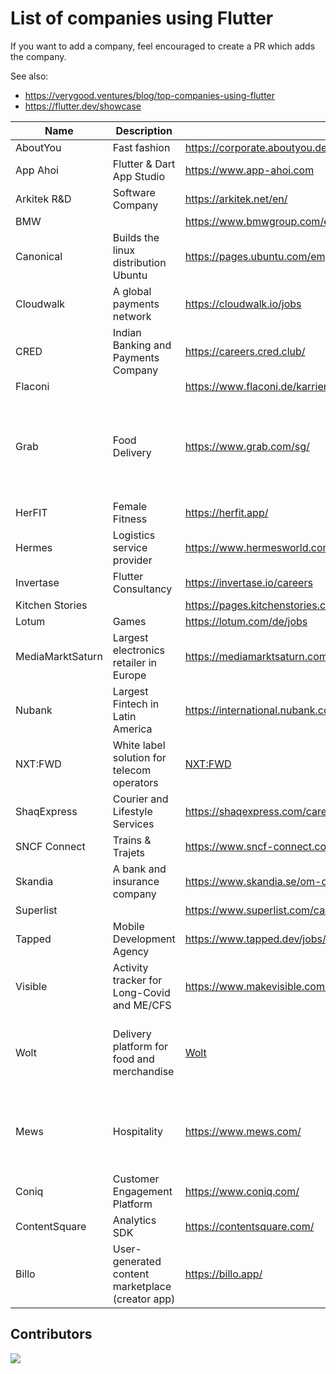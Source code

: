 # List of companies using Flutter

If you want to add a company, feel encouraged to create a PR which adds the company.

See also:

- https://verygood.ventures/blog/top-companies-using-flutter
- https://flutter.dev/showcase

| Name             | Description                                      | Link                                                                                | Country                                                                           |
| ---------------- | ------------------------------------------------ | ----------------------------------------------------------------------------------- | --------------------------------------------------------------------------------- |
| AboutYou         | Fast fashion                                     | https://corporate.aboutyou.de/en/career                                             | Germany                                                                           |
| App Ahoi         | Flutter & Dart App Studio                        | https://www.app-ahoi.com                                                            | Germany                                                                           |
| Arkitek R&D      | Software Company                                 | https://arkitek.net/en/                                                             | Turkey                                                                            |
| BMW              |                                                  | https://www.bmwgroup.com/en/careers.html                                            | Germany                                                                           |
| Canonical        | Builds the linux distribution Ubuntu             | https://pages.ubuntu.com/employee_engagement_campaign.html                          | Worldwide                                                                         |
| Cloudwalk        | A global payments network                        | https://cloudwalk.io/jobs                                                           | Brazil                                                                            |
| CRED             | Indian Banking and Payments Company              | https://careers.cred.club/                                                          | India                                                                             |
| Flaconi          |                                                  | https://www.flaconi.de/karriere/                                                    | Germany                                                                           |
| Grab             | Food Delivery                                    | https://www.grab.com/sg/                                                            | Singapore, Malaysia, Indonesia, Thailand, Vietnam, Philippines, Cambodia, Myanmar |
| HerFIT           | Female Fitness                                   | https://herfit.app/                                                                 | Taiwan                                                                            |
| Hermes           | Logistics service provider                       | https://www.hermesworld.com/de/karriere/karriere-uebersicht/                        | Germany                                                                           |
| Invertase        | Flutter Consultancy                              | https://invertase.io/careers                                                        | Worldwide                                                                         |
| Kitchen Stories  |                                                  | https://pages.kitchenstories.com/de/career                                          | Germany                                                                           |
| Lotum            | Games                                            | https://lotum.com/de/jobs                                                           | Germany                                                                           |
| MediaMarktSaturn | Largest electronics retailer in Europe           | https://mediamarktsaturn.com/                                                       | Germany, Spain                                                                    |
| Nubank           | Largest Fintech in Latin America                 | https://international.nubank.com.br/careers/                                        | Brazil, Germany, Mexico, Colombia                                                 |
| NXT:FWD          | White label solution for telecom operators       | [NXT:FWD](https://www.nxtfwd.com/)                                                  |                                                                                   |
| ShaqExpress      | Courier and Lifestyle Services                   | https://shaqexpress.com/careers                                                     | Ghana                                                                             |
| SNCF Connect     | Trains & Trajets                                 | https://www.sncf-connect.com/                                                       | France                                                                            |
| Skandia          | A bank and insurance company                     | https://www.skandia.se/om-oss/jobba-hos-oss/                                        | Sweden                                                                            |
| Superlist        |                                                  | https://www.superlist.com/careers                                                   | Germany                                                                           |
| Tapped           | Mobile Development Agency                        | https://www.tapped.dev/jobs/                                                        | Germany                                                                           |
| Visible          | Activity tracker for Long-Covid and ME/CFS       | https://www.makevisible.com/                                                        | United States, United Kingdom                                                     |
| Wolt             | Delivery platform for food and merchandise       | [Wolt](https://careers.wolt.com/en/blog/tech/scaling-our-merchant-app-with-flutter) | Germany, Finland, Sweden, Denmark, Estonia, Israel                                |
| Mews             | Hospitality                                      | https://www.mews.com/                                                               | UK, Spain, Czech Republic, Germany, Croatia, Netherlands                          |
| Coniq            | Customer Engagement Platform                     | https://www.coniq.com/                                                              | UK, Spain                                                                         |
| ContentSquare    | Analytics SDK                                    | https://contentsquare.com/                                                          | UK, Spain, France                                                                 |
| Billo            | User-generated content marketplace (creator app) | https://billo.app/                                                                  | United States, Lithuania                                                          |

## Contributors

<a href="https://github.com/ueman/companies_using_flutter/graphs/contributors">
  <img src="https://contrib.rocks/image?repo=ueman/companies_using_flutter" />
</a>
